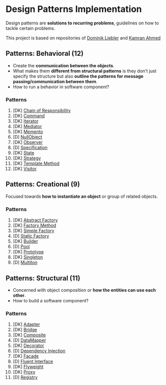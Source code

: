 # Design Patterns Implementation

Design patterns are **solutions to recurring problems**, guidelines on how to tackle certain problems.

This project is based on repositories of [Dominik Liebler](https://github.com/domnikl/DesignPatternsPHP) and [Kamran Ahmed](https://github.com/kamranahmedse/design-patterns-for-humans)

## Patterns: Behavioral (12)
+ Create the **communication between the objects**. 
+ What makes them **different from structural patterns** is they don't just specify the structure but also **outline the patterns for message passing/communication between them**. 
+ How to run a behavior in software component?

### Patterns
1. [DK] [Chain of Responsibility](patterns/behavioral/chain-of-responsibilities) 
1. [DK] [Command](patterns/behavioral/command)
1. [DK] [Iterator](patterns/behavioral/iterator) 
1. [DK] [Mediator](patterns/behavioral/mediator) 
1. [DK] [Memento](patterns/behavioral/memento) 
1. [D] [NullObject](patterns/behavioral/null-object)
1. [DK] [Observer](patterns/behavioral/observer)
1. [D] [Specification](patterns/behavioral/specification)
1. [DK] [State](patterns/behavioral/state) 
1. [DK] [Strategy](patterns/behavioral/strategy) 
1. [DK] [Template Method](patterns/behavioral/template-method) 
1. [DK] [Visitor](patterns/behavioral/visitor)

## Patterns: Creational (9)
Focused towards **how to instantiate an object** or group of related objects.

### Patterns
1. [DK] [Abstract Factory](patterns/creational/abstract-factory)
1. [DK] [Factory Method](patterns/creational/factory-method)
1. [DK] [Simple Factory](patterns/creational/simple-factory)
1. [D] [Static Factory](patterns/creational/static-factory)
1. [DK] [Builder](patterns/creational/builder)
1. [D] [Pool](patterns/creational/pool)
1. [DK] [Prototype](patterns/creational/prototype)
1. [DK] [Singleton](patterns/creational/singleton)
1. [D] [Multiton](patterns/creational/multiton)


## Patterns: Structural (11)
+ Concerned with object composition or **how the entities can use each other**. 
+ How to build a software component?

### Patterns 
1. [DK] [Adapter](patterns/structural/adapter) 
1. [DK] [Bridge](patterns/structural/bridge) 
1. [DK] [Composite](patterns/structural/composite) 
1. [D] [DataMapper](patterns/structural/data-mapper)
1. [DK] [Decorator](patterns/structural/decorator) 
1. [D] [Dependency Injection](patterns/structural/dependency-injection)
1. [DK] [Facade](patterns/structural/facade) 
1. [D] [Fluent Interface](patterns/structural/fluent-interface) 
1. [DK] [Flyweight](patterns/structural/flyweight)
1. [DK] [Proxy](patterns/structural/proxy)
1. [D] [Registry](patterns/structural/registry)

<!--
## Patterns: More (3)
1. [D] [EAV](patterns/more/eav)
1. [D] [Repository](patterns/more/repository)
1. [D] [ServiceLocator](patterns/more/service-locator)
-->